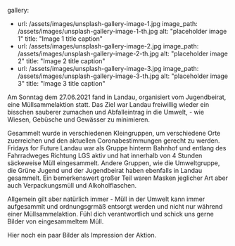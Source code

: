 gallery:
  - url: /assets/images/unsplash-gallery-image-1.jpg
    image_path: /assets/images/unsplash-gallery-image-1-th.jpg
    alt: "placeholder image 1"
    title: "Image 1 title caption"
  - url: /assets/images/unsplash-gallery-image-2.jpg
    image_path: /assets/images/unsplash-gallery-image-2-th.jpg
    alt: "placeholder image 2"
    title: "Image 2 title caption"
  - url: /assets/images/unsplash-gallery-image-3.jpg
    image_path: /assets/images/unsplash-gallery-image-3-th.jpg
    alt: "placeholder image 3"
    title: "Image 3 title caption"

Am Sonntag dem 27.06.2021 fand in Landau, organisiert vom Jugendbeirat, eine Müllsammelaktion statt. Das Ziel war Landau freiwillig wieder ein bisschen sauberer zumachen und Abfalleintrag in die Umwelt, - wie Wiesen, Gebüsche und Gewässer zu minimieren.  

Gesammelt wurde in verschiedenen Kleingruppen, um verschiedene Orte zuerreichen und den aktuellen Coronabestimmungen gerecht zu werden. Fridays for Future Landau war als Gruppe hinterm Bahnhof und entlang des Fahrradweges Richtung LGS aktiv und hat innerhalb von 4 Stunden säckeweise Müll eingesammelt. 
Andere Gruppen, wie die Umweltgruppe, die Grüne Jugend und der Jugendbeirat haben ebenfalls in Landau gesammelt.
Ein bemerkenswert großer Teil waren Masken jeglicher Art aber auch Verpackungsmüll und Alkoholflaschen. 

Allgemein gilt aber natürlich immer - Müll in der Umwelt kann immer aufgesammlt und ordnungsgrmäß entsorgt werden und nicht nur während einer Müllsammelaktion. Fühl dich verantwortlich und schick uns gerne Bilder von eingesammeltem Müll. 

Hier noch ein paar Bilder als Impression der Aktion.
